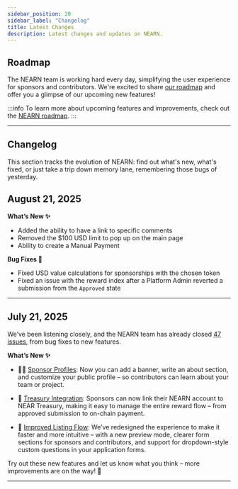 ```yaml
---
sidebar_position: 20
sidebar_label: "Changelog"
title: Latest Changes
description: Latest changes and updates on NEARN.
---
```


## Roadmap

The NEARN team is working hard every day, simplifying the user experience for sponsors and contributors.
We're excited to share [our roadmap](https://github.com/NEAR-DevHub/.github/issues/29) and offer you a glimpse of our upcoming new features!

:::info
To learn more about upcoming features and improvements, check out the [NEARN roadmap](https://github.com/NEAR-DevHub/.github/issues/29).
:::

---

## Changelog

This section tracks the evolution of NEARN: find out what's new, what's fixed, or just take a trip down memory lane, remembering those bugs of yesterday.

## August 21, 2025

**What’s New ✨**

- Added the ability to have a link to specific comments
- Removed the $100 USD limit to pop up on the main page
- Ability to create a Manual Payment

**Bug Fixes 🐛**

- Fixed USD value calculations for sponsorships with the chosen token
- Fixed an issue with the reward index after a Platform Admin reverted a submission from the `Approved` state

---

## July 21, 2025

We’ve been listening closely, and the NEARN team has already closed [47 issues](https://github.com/NEAR-DevHub/nearn/issues?q=is%3Aissue%20state%3Aclosed%20closed%3A%3E2025-06-10), from bug fixes to new features.

**What’s New ✨**
  
- 🧑‍💼 [Sponsor Profiles](sponsor/profile.md): Now you can add a banner, write an about section, and customize your public profile – so contributors can learn about your team or project.

- 🤝 [Treasury Integration](sponsor/treasury.md): Sponsors can now link their NEARN account to NEAR Treasury, making it easy to manage the entire reward flow – from approved submission to on-chain payment.

- 📝 [Improved Listing Flow](sponsor/listing-guide.md): We’ve redesigned the experience to make it faster and more intuitive – with a new preview mode, clearer form sections for sponsors and contributors, and support for dropdown-style custom questions in your application forms.

Try out these new features and let us know what you think – more improvements are on the way! 🚀

---
